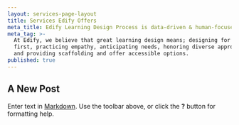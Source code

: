 ```yaml
---
layout: services-page-layout
title: Services Edify Offers
meta_title: Edify Learning Design Process is data-driven & human-focused
meta_tag: >-
  At Edify, we believe that great learning design means; designing for people
  first, practicing empathy, anticipating needs, honoring diverse approaches,
  and providing scaffolding and offer accessible options.
published: true
---
```


## A New Post

Enter text in [Markdown](http://daringfireball.net/projects/markdown/). Use the toolbar above, or click the **?** button for formatting help.
